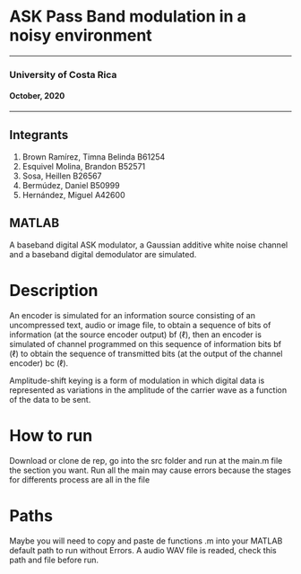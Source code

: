# ASK Pass Band modulation in a noisy environment

 ------------------------------------------
### University of Costa Rica
#### October, 2020
 ------------------------------------------

## Integrants
1. Brown Ramírez, Timna Belinda  B61254
2. Esquivel Molina, Brandon B52571
3. Sosa, Heillen B26567
4. Bermúdez, Daniel B50999
5. Hernández, Miguel A42600


## MATLAB
A baseband digital ASK modulator, a Gaussian additive white noise channel and a baseband digital demodulator are simulated.

# Description 
An encoder is simulated for an information source consisting of an uncompressed text, audio or image file, to obtain a sequence of bits of information (at the source encoder output) bf (ℓ), then an encoder is simulated of channel programmed on this sequence of information bits bf (ℓ) to obtain the sequence of transmitted bits (at the output of the channel encoder) bc (ℓ).

Amplitude-shift keying is a form of modulation in which digital data is represented as variations in the amplitude of the carrier wave as a function of the data to be sent.


# How to run

Download or clone de rep, go into the src folder and run at the main.m file the section you want. Run all the main may cause errors because the stages for differents process are all in the file 

# Paths

Maybe you will need to copy and paste de functions .m into your MATLAB default path to run without Errors.
A audio WAV file is readed, check this path and file before run.

